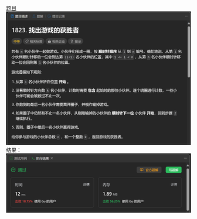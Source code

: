 [题目](https://leetcode.cn/problems/find-the-winner-of-the-circular-game/)
![pic](img.png)
结果：
![pic](result.png)